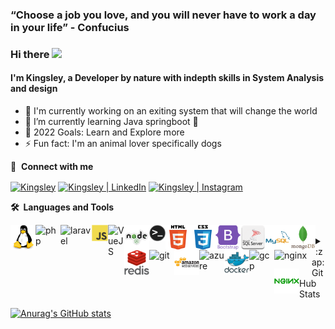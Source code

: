 ### “Choose a job you love, and you will never have to work a day in your life” - Confucius

### Hi there <img src="https://media.giphy.com/media/hvRJCLFzcasrR4ia7z/giphy.gif" width="25px"> 

#### I'm Kingsley, a Developer by nature with indepth skills in System Analysis and design

- 🔭 I'm currently working on an exiting system that will change the world
- 🌱 I’m currently learning Java springboot 🤣
- 🥅 2022 Goals: Learn and Explore more
- ⚡ Fun fact: I'm an animal lover specifically dogs

🔗 &nbsp;**Connect with me**
<p align="left">
<a href="https://twitter.com/KMangwels" target="blank"><img align="center" src="https://raw.githubusercontent.com/rahuldkjain/github-profile-readme-generator/master/src/images/icons/Social/twitter.svg" alt="Kingsley" height="30" width="40" /></a>
<a href="https://www.linkedin.com/in/kingsley-amaitsa/" target="blank"><img align="center" src="https://raw.githubusercontent.com/rahuldkjain/github-profile-readme-generator/master/src/images/icons/Social/linked-in-alt.svg" alt="Kingsley | LinkedIn" height="30" width="40" /></a>
<a href="https://www.instagram.com/mangwels/" target="blank"><img align="center" src="https://raw.githubusercontent.com/rahuldkjain/github-profile-readme-generator/master/src/images/icons/Social/instagram.svg" alt="Kingsley | Instagram" height="30" width="40" /></a>

<br />

<b>🛠️&nbsp;&nbsp;Languages&nbsp;and&nbsp;Tools</b>
 
<a href="https://www.linux.org/" target="_blank">
 <img align="left" src="https://raw.githubusercontent.com/devicons/devicon/master/icons/linux/linux-original.svg" alt="linux" width="40px"/>
</a>
<a href="https://www.php.net" target="_blank">
  <img align="left" src="https://www.php.net/images/logos/new-php-logo.svg" alt="php" width="40px"/>
</a>
<a href = "https://laravel.com/" target = "_blank">
 <img align="left" alt="laravel" width="50px" src="https://png.pngitem.com/pimgs/s/578-5785080_laravel-6-logo-png-transparent-png.png" />
</a>
<a href = "https://developer.mozilla.org/en-US/docs/Web/JavaScript" target = "_blank">
  <img align="left" alt="JavaScript" width="26px" src="https://raw.githubusercontent.com/devicons/devicon/master/icons/javascript/javascript-original.svg" />
</a>
<a href = "https://vuejs.org/" target = "_blank">
 <img align="left" alt="VueJS" width="26px" src="https://vuejs.org/images/logo.svg" />
</a>
<a href = "https://nodejs.org" target = "_blank">
 <img align="left" alt="Node.js" width="40" src="https://github.com/Mangweli/Mangweli/blob/6505aaf103b65f43f31f144485b5d90204e3f7bf/pngwing.com.png" />
</a>
<a href = "" target = "_blank">
   <img align="left" alt="Terminal" width="26px" src="https://raw.githubusercontent.com/github/explore/80688e429a7d4ef2fca1e82350fe8e3517d3494d/topics/terminal/terminal.png" />
</a>
<a href="https://www.w3.org/html/" target="_blank">
  <img align = "left" src="https://raw.githubusercontent.com/devicons/devicon/master/icons/html5/html5-original-wordmark.svg" alt="html5" width="40" height="40"/>
</a>
<a href="https://www.w3schools.com/css/" target="_blank">
  <img align = "left" src="https://raw.githubusercontent.com/devicons/devicon/master/icons/css3/css3-original-wordmark.svg" alt="css3" width="40" height="40"/>
</a>
<a href="https://getbootstrap.com" target="_blank">
  <img align = "left" src="https://raw.githubusercontent.com/devicons/devicon/master/icons/bootstrap/bootstrap-plain-wordmark.svg" alt="bootstrap" width="40" height="40"/
</a>
<a href="https://www.microsoft.com/en-us/sql-server" target="_blank">
 <img align = "left" src="https://github.com/Mangweli/Mangweli/blob/2f9c6c362d1efbd5f4054d81510fde2b250ce367/sqlserver.png" alt="mssql" width="40" height="40"/>
</a>
<a href="https://www.mysql.com/" target="_blank">
  <img align = "left" src="https://raw.githubusercontent.com/devicons/devicon/master/icons/mysql/mysql-original-wordmark.svg" alt="mysql" width="40" height="40"/>
</a>
<a href="https://www.mongodb.com/" target="_blank">
   <img align = "left" src="https://raw.githubusercontent.com/devicons/devicon/master/icons/mongodb/mongodb-original-wordmark.svg" alt="mongodb" width="40" height="40"/>
</a>
<a href="https://redis.io" target="_blank">
  <img  align = "left" src="https://raw.githubusercontent.com/devicons/devicon/master/icons/redis/redis-original-wordmark.svg" alt="redis" width="40" height="40"/>
</a>
<a href="https://git-scm.com/" target="_blank"> 
  <img align = "left" src="https://www.vectorlogo.zone/logos/git-scm/git-scm-icon.svg" alt="git" width="40" height="40"/>
</a>
<a href="https://aws.amazon.com" target="_blank">
 <img align = "left" src="https://raw.githubusercontent.com/devicons/devicon/master/icons/amazonwebservices/amazonwebservices-original-wordmark.svg" alt="aws" width="40" height="40"/>
</a> 
<a href="https://azure.microsoft.com/en-in/" target="_blank"> 
  <img align = "left" src="https://www.vectorlogo.zone/logos/microsoft_azure/microsoft_azure-icon.svg" alt="azure" width="40" height="40"/>
</a>
<a href="https://www.docker.com/" target="_blank">
 <img align = "left" src="https://raw.githubusercontent.com/devicons/devicon/master/icons/docker/docker-original-wordmark.svg" alt="docker" width="40" height="40"/>
</a>
<a href="https://cloud.google.com" target="_blank">
 <img align = "left" src="https://www.vectorlogo.zone/logos/google_cloud/google_cloud-icon.svg" alt="gcp" width="40" height="40"/>
</a> 
 <a href="https://httpd.apache.org/" target="_blank">
 <img align = "left" src="https://e7.pngegg.com/pngimages/530/441/png-clipart-logo-apache-http-server-apache-software-foundation-computer-servers-web-server-apache-text-performance.png" alt="nginx" width="60" height = "30"/>
</a>
<a href="https://www.nginx.com" target="_blank">
 <img align = "left" src="https://raw.githubusercontent.com/devicons/devicon/master/icons/nginx/nginx-original.svg" alt="nginx" width="40" height="40"/>
</a>
 
<br/>

<details>
  <summary>:zap: GitHub Stats</summary>

  <img align="left" alt="codeSTACKr's GitHub Stats" src="https://github-readme-stats.codestackr.vercel.app/api?username=mangweli&show_icons=true&hide_border=true" />

</details>
 
 [![Anurag's GitHub stats](https://github-readme-stats.vercel.app/api?username=anuraghazra)](https://github.com/anuraghazra/github-readme-stats)


[linkedin]: https://www.linkedin.com/in/kingsley-amaitsa/
